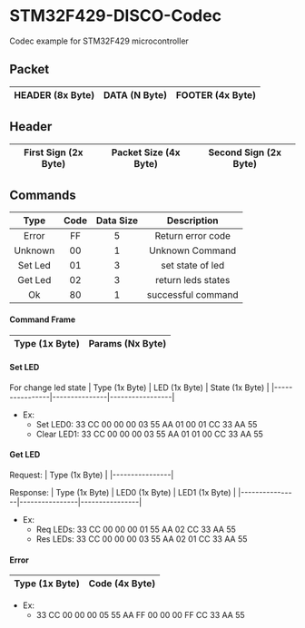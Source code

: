# STM32F429-DISCO-Codec
Codec example for STM32F429 microcontroller

## Packet

| HEADER (8x Byte) | DATA (N Byte) | FOOTER (4x Byte) |
|------------------|---------------|------------------|

## Header

| First Sign (2x Byte) | Packet Size (4x Byte) | Second Sign (2x Byte) |
|----------------------|-----------------------|-----------------------|

## Commands

| Type    | Code | Data Size | Description        |
|:-------:|:----:|:---------:|:------------------:|
| Error   | FF   | 5         | Return error code  |
| Unknown | 00   | 1         | Unknown Command    |
| Set Led | 01   | 3         | set state of led   |
| Get Led | 02   | 3         | return leds states |
| Ok      | 80   | 1         | successful command |

#### Command Frame

| Type (1x Byte) | Params (Nx Byte) |
|----------------|------------------|

#### Set LED
For change led state
| Type (1x Byte) | LED (1x Byte) | State (1x Byte) |
|----------------|---------------|-----------------|

- Ex:
    - Set LED0:     33 CC 00 00 00 03 55 AA 01 00 01 CC 33 AA 55
    - Clear LED1:   33 CC 00 00 00 03 55 AA 01 01 00 CC 33 AA 55

#### Get LED

Request: 
| Type (1x Byte) | 
|----------------|

Response:
| Type (1x Byte) | LED0 (1x Byte) | LED1 (1x Byte) |
|----------------|----------------|----------------|


- Ex:
    - Req LEDs:     33 CC 00 00 00 01 55 AA 02 CC 33 AA 55
    - Res LEDs:     33 CC 00 00 00 03 55 AA 02 01 CC 33 AA 55


#### Error

| Type (1x Byte) | Code (4x Byte) |
|----------------|----------------|

- Ex:
    - 33 CC 00 00 00 05 55 AA FF 00 00 00 FF CC 33 AA 55





